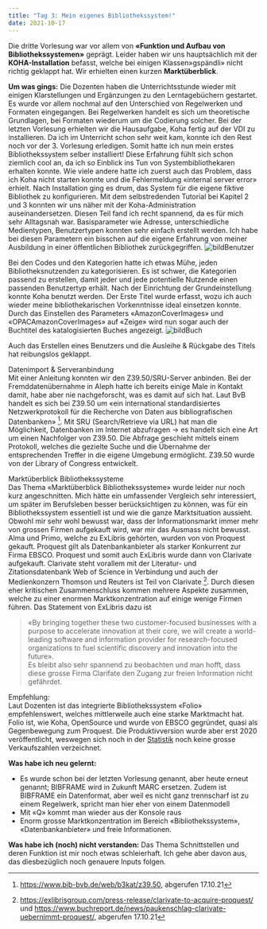 ```yaml
---
title: "Tag 3: Mein eigenes Bibliothekssystem!"
date: 2021-10-17
---
```


Die dritte Vorlesung war vor allem von **«Funktion und Aufbau von Bibliothekssystemen»** geprägt. Leider haben wir uns hauptsächlich mit der **KOHA-Installation** befasst, welche bei einigen Klassen»gspändli» nicht richtig geklappt hat. Wir erhielten einen kurzen **Marktüberblick**.

**Um was gings:**
Die Dozenten haben die Unterrichtsstunde wieder mit einigen Klarstellungen und Ergänzungen zu den Lerntagebüchern gestartet. Es wurde vor allem nochmal auf den Unterschied von Regelwerken und Formaten eingegangen. Bei Regelwerken handelt es sich um theoretische Grundlagen, bei Formaten wiederum um die Codierung solcher. 
Bei der letzten Vorlesung erhielten wir die Hausaufgabe, Koha fertig auf der VDI zu installieren. Da ich im Unterricht schon sehr weit kam, konnte ich den Rest noch vor der 3. Vorlesung erledigen. Somit hatte ich nun mein erstes Bibliothekssystem selber installiert! Diese Erfahrung fühlt sich schon ziemlich cool an, da ich so Einblick ins Tun von Systembibliothekaren erhalten konnte. Wie viele andere hatte ich zuerst auch das Problem, dass ich Koha nicht starten konnte und die Fehlermeldung «internal server error» erhielt. Nach Installation ging es drum, das System für die eigene fiktive Bibliothek zu konfigurieren. Mit dem selbstredenden Tutorial bei Kapitel 2 und 3 konnten wir uns näher mit der Koha-Administration auseinandersetzen. Diesen Teil fand ich recht spannend, da es für mich sehr Alltagsnah war. 
Basisparameter wie Adresse, unterschiedliche Medientypen, Benutzertypen konnten sehr einfach erstellt werden. Ich habe bei diesen Parametern ein bisschen auf die eigene Erfahrung von meiner Ausbildung in einer öffentlichen Bibliothek zurückgegriffen. 
![bildBenutzer](https://user-images.githubusercontent.com/91015615/137634895-9beab067-f3ed-4ce5-929d-ba24f78d572f.JPG)

 
Bei den Codes und den Kategorien hatte ich etwas Mühe, jeden Bibliotheksnutzenden zu kategorisieren. Es ist schwer, die Kategorien passend zu erstellen, damit jeder und jede potentielle Nutzende einen passenden Benutzertyp erhält. 
Nach der Einrichtung der Grundeinstellung konnte Koha benutzt werden. Der Erste Titel wurde erfasst, wozu ich auch wieder meine bibliothekarischen Vorkenntnisse ideal einsetzen konnte. Durch das Einstellen des Parameters «AmazonCoverImages» und «OPACAmazonCoverImages» auf «Zeige» wird nun sogar auch der Buchtitel des katalogisierten Buches angezeigt.
 ![bildBuch](https://user-images.githubusercontent.com/91015615/137634913-5055cea0-c186-4f23-9e26-de7b283e1e37.JPG)


Auch das Erstellen eines Benutzers und die Ausleihe & Rückgabe des Titels hat reibungslos geklappt. 

Datenimport & Serveranbindung<br>
Mit einer Anleitung konnten wir den Z39.50/SRU-Server anbinden. Bei der Fremddatenübernahme in Aleph hatte ich bereits einige Male in Kontakt damit, habe aber nie nachgeforscht, was es damit auf sich hat. Laut BvB handelt es sich bei Z39.50 um «ein international standardisiertes Netzwerkprotokoll für die Recherche von Daten aus bibliografischen Datenbanken» [^1]. Mit SRU (Search/Retrieve via URL) hat man die Möglichkeit, Datenbanken im Internet abzufragen -> es handelt sich eine Art um einen Nachfolger von Z39.50. Die Abfrage geschieht mittels einem Protokoll, welches die gezielte Suche und die Übernahme der entsprechenden Treffer in die eigene Umgebung ermöglicht. Z39.50 wurde von der Library of Congress entwickelt.

Marktüberblick Bibliothekssysteme<br>
Das Thema «Marktüberblick Bibliothekssysteme» wurde leider nur noch kurz angeschnitten. Mich hätte ein umfassender Vergleich sehr interessiert, um später im Berufsleben besser berücksichtigen zu können, was für ein Bibliothekssystem essentiell ist und wie die ganze Marktsituation aussieht. Obwohl mir sehr wohl bewusst war, dass der Informationsmarkt immer mehr von grossen Firmen aufgekauft wird, war mir das Ausmass nicht bewusst. Alma und Primo, welche zu ExLibris gehörten, wurden von von Proquest gekauft. Proquest gilt als Datenbankanbieter als starker Konkurrent zur Firma EBSCO. Proquest und somit auch ExLibris wurde dann von Clarivate aufgekauft. Clarivate steht vorallem mit der Literatur- und Zitationsdatenbank Web of Science in Verbindung und auch der Medienkonzern Thomson und Reuters ist Teil von Clarivate [^2]. Durch diesen eher kritischen Zusammenschluss kommen mehrere Aspekte zusammen, welche zu einer enormen Marktkonzentration auf einige wenige Firmen führen. Das Statement von ExLibris dazu ist<br>
> «By bringing together these two customer-focused businesses with a purpose to accelerate innovation at their core, we will create a world-leading software and information provider for research-focused organizations to fuel scientific discovery and innovation into the future».<br>
Es bleibt also sehr spannend zu beobachten und man hofft, dass diese grosse Firma Clarifate den Zugang zur freien Information nicht gefährdet.

Empfehlung:<br>
Laut Dozenten ist das integrierte Bibliothekssystem «Folio» empfehlenswert, welches mittlerweile auch eine starke Marktmacht hat. Folio ist, wie Koha, OpenSource und wurde von EBSCO gegründet, quasi als Gegenbewegung zum Proquest. Die Produktivversion wurde aber erst 2020 veröffentlicht, weswegen sich noch in der [Statistik](https://americanlibrariesmagazine.org/wp-content/uploads/2021/04/Library-Systems-Report-2021-Tables-and-Charts.xlsx) noch keine grosse Verkaufszahlen verzeichnet.

**Was habe ich neu gelernt:**
-	Es wurde schon bei der letzten Vorlesung genannt, aber heute erneut genannt; BIBFRAME wird in Zukunft MARC ersetzen. Zudem ist BIBFRAME ein Datenformat, aber weil es nicht ganz trennscharf ist zu einem Regelwerk, spricht man hier eher von einem Datenmodell
-	Mit «Q» kommt man wieder aus der Konsole raus
-	Enorm grosse Marktkonzentration im Bereich «Bibliothekssystem», «Datenbankanbieter» und freie Informationen.

**Was habe ich (noch) nicht verstanden:**
Das Thema Schnittstellen und deren Funktion ist mir noch etwas schleierhaft. Ich gehe aber davon aus, das diesbezüglich noch genauere Inputs folgen.

[^1]: <https://www.bib-bvb.de/web/b3kat/z39.50>, abgerufen 17.10.21
[^2]: <https://exlibrisgroup.com/press-release/clarivate-to-acquire-proquest/> und <https://www.buchreport.de/news/paukenschlag-clarivate-uebernimmt-proquest/>, abgerufen 17.10.21
